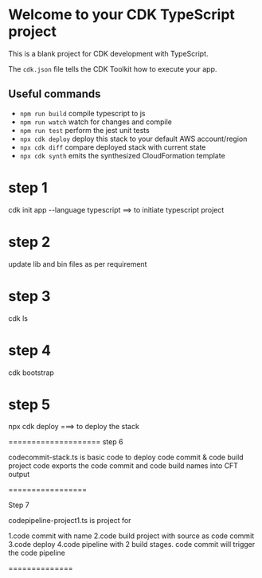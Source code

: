 # Welcome to your CDK TypeScript project

This is a blank project for CDK development with TypeScript.

The `cdk.json` file tells the CDK Toolkit how to execute your app.

## Useful commands

* `npm run build`   compile typescript to js
* `npm run watch`   watch for changes and compile
* `npm run test`    perform the jest unit tests
* `npx cdk deploy`  deploy this stack to your default AWS account/region
* `npx cdk diff`    compare deployed stack with current state
* `npx cdk synth`   emits the synthesized CloudFormation template

step 1
========
cdk init app --language typescript ==> to initiate typescript project

step 2
========
update lib and bin files as per requirement

step 3
========
cdk ls

step 4
=======
cdk bootstrap

step 5
=======
npx cdk deploy ===> to deploy the stack

====================
step 6

codecommit-stack.ts is basic code to deploy code commit & code build project
code exports the code commit and code build names into CFT output

=================

Step 7


codepipeline-project1.ts is project for

1.code commit with name
2.code build project with source as code commit
3.code deploy
4.code pipeline with 2 build stages. code commit will trigger the code pipeline

==============





